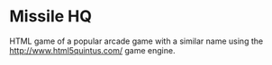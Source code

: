 Missile HQ
=========

HTML game of a popular arcade game with a similar name using the http://www.html5quintus.com/ game engine.